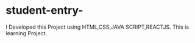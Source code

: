 # student-entry-
I Developed this Project using HTML,CSS,JAVA SCRIPT,REACTJS. This is learning Project.

